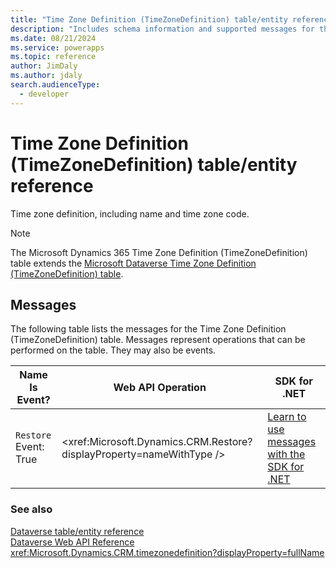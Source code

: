 ```yaml
---
title: "Time Zone Definition (TimeZoneDefinition) table/entity reference (Microsoft Dynamics 365)"
description: "Includes schema information and supported messages for the Time Zone Definition (TimeZoneDefinition) table/entity with Microsoft Dynamics 365."
ms.date: 08/21/2024
ms.service: powerapps
ms.topic: reference
author: JimDaly
ms.author: jdaly
search.audienceType: 
  - developer
---
```


# Time Zone Definition (TimeZoneDefinition) table/entity reference

Time zone definition, including name and time zone code.

> [!NOTE]
> The Microsoft Dynamics 365 Time Zone Definition (TimeZoneDefinition) table extends the [Microsoft Dataverse Time Zone Definition (TimeZoneDefinition) table](/power-apps/developer/data-platform/reference/entities/timezonedefinition).


## Messages

The following table lists the messages for the Time Zone Definition (TimeZoneDefinition) table.
Messages represent operations that can be performed on the table. They may also be events.

| Name <br />Is Event? |Web API Operation |SDK for .NET |
| ---- | ----- |----- |
| `Restore`<br />Event: True |<xref:Microsoft.Dynamics.CRM.Restore?displayProperty=nameWithType /> |[Learn to use messages with the SDK for .NET](/power-apps/developer/data-platform/org-service/use-messages)|





### See also

[Dataverse table/entity reference](../about-entity-reference.md)  
[Dataverse Web API Reference](/power-apps/developer/data-platform/webapi/reference/about)   
<xref:Microsoft.Dynamics.CRM.timezonedefinition?displayProperty=fullName>
